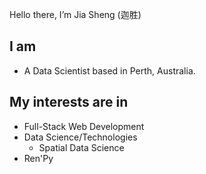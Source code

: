 Hello there,  I’m Jia Sheng (迦胜)

## I am
* A Data Scientist based in Perth, Australia.

## My interests are in
* Full-Stack Web Development
* Data Science/Technologies
  * Spatial Data Science
* Ren'Py 
